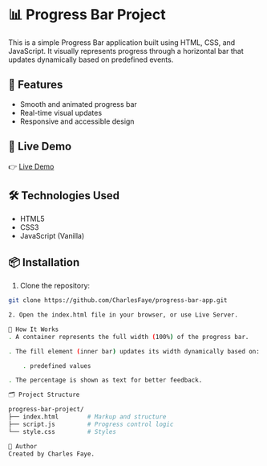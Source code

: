 # 📊 Progress Bar Project

This is a simple Progress Bar application built using HTML, CSS, and JavaScript. It visually represents progress through a horizontal bar that updates dynamically based on predefined events.

## 🚀 Features

- Smooth and animated progress bar
- Real-time visual updates
- Responsive and accessible design

## 🔗 Live Demo

👉 [Live Demo](https://progress-bar-app-nine.vercel.app/)  

## 🛠 Technologies Used

- HTML5
- CSS3
- JavaScript (Vanilla)

## 📦 Installation

1. Clone the repository:

```bash
git clone https://github.com/CharlesFaye/progress-bar-app.git

2. Open the index.html file in your browser, or use Live Server.

🧠 How It Works
. A container represents the full width (100%) of the progress bar.

. The fill element (inner bar) updates its width dynamically based on:

    . predefined values

. The percentage is shown as text for better feedback.

🗂️ Project Structure

progress-bar-project/
├── index.html        # Markup and structure
├── script.js         # Progress control logic
└── style.css         # Styles

👤 Author
Created by Charles Faye.

